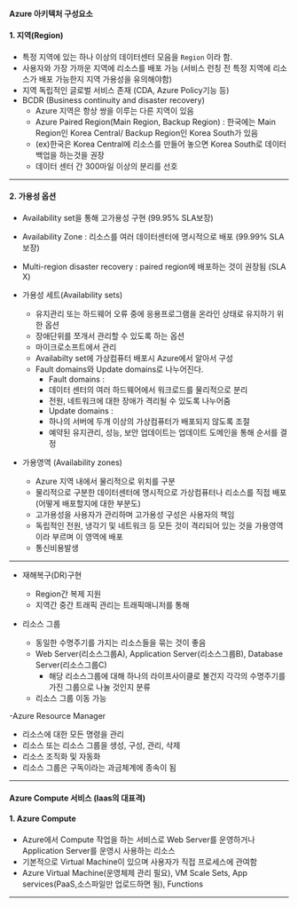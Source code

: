 #### Azure 아키텍처 구성요소

#### 1. 지역(Region)
- 특정 지역에 있는 하나 이상의 데이터센터 모음을 `Region` 이라 함.
- 사용자와 가장 가까운 지역에 리소스를 배포 가능 (서비스 런칭 전 특정 지역에 리소스가 배포 가능한지 지역 가용성을 유의해야함)
- 지역 독립적인 글로벌 서비스 존재 (CDA, Azure Policy기능 등)
- BCDR (Business continuity and disaster recovery)
  + Azure 지역은 항상 쌍을 이루는 다른 지역이 있음
  + Azure Paired Region(Main Region, Backup Region) : 한국에는 Main Region인 Korea Central/ Backup Region인 Korea South가 있음
  + (ex)한국은 Korea Central에 리소스를 만들어 놓으면 Korea South로 데이터 백업을 하는것을 권장
  + 데이터 센터 간 300마일 이상의 분리를 선호
  
***

#### 2. 가용성 옵션
- Availability set을 통해 고가용성 구현 (99.95% SLA보장)
- Availability Zone : 리소스를 여러 데이터센터에 명시적으로 배포 (99.99% SLA보장)
- Multi-region disaster recovery : paired region에 배포하는 것이 권장됨 (SLA X)

- 가용성 세트(Availability sets)
  + 유지관리 또는 하드웨어 오류 중에 응용프로그램을 온라인 상태로 유지하기 위한 옵션
  + 장애단위를 쪼개서 관리할 수 있도록 하는 옵션
  + 마이크로소프트에서 관리
  + Availabilty set에 가상컴퓨터 배포시 Azure에서 알아서 구성 
  + Fault domains와 Update domains로 나누어진다.
    + Fault domains : 
    + 데이터 센터의 여러 하드웨어에서 워크로드를 물리적으로 분리
    + 전원, 네트워크에 대한 장애가 격리될 수 있도록 나누어줌
    + Update domains :
    + 하나의 서버에 두개 이상의 가상컴퓨터가 배포되지 않도록 조절
    + 예약된 유지관리, 성능, 보안 업데이트는 업데이트 도메인을 통해 순서를 결정
   
- 가용영역 (Availability zones)
  + Azure 지역 내에서 물리적으로 위치를 구분
  + 물리적으로 구분한 데이터센터에 명시적으로 가상컴퓨터나 리소스를 직접 배포 (어떻게 배포할지에 대한 부분도)
  + 고가용성을 사용자가 관리하며 고가용성 구성은 사용자의 책임
  + 독립적인 전원, 냉각기 및 네트워크 등 모든 것이 격리되어 있는 것을 가용영역이라 부르며 이 영역에 배포
  + 통신비용발생
    
***

- 재해복구(DR)구현
  + Region간 복제 지원
  + 지역간 중간 트래픽 관리는 트래픽매니저를 통해
 
- 리소스 그룹
  + 동일한 수명주기를 가지는 리소스들을 묶는 것이 좋음
  + Web Server(리소스그룹A), Application Server(리소스그룹B), Database Server(리소스그룹C)
      + 해당 리소스그룹에 대해 하나의 라이프사이클로 볼건지 각각의 수명주기를 가진 그룹으로 나눌 것인지 분류
  + 리소스 그룹 이동 가능
 
-Azure Resource Manager
  + 리소스에 대한 모든 명령을 관리
  + 리소스 또는 리소스 그룹을 생성, 구성, 관리, 삭제
  + 리소스 조직화 및 자동화
  + 리소스 그룹은 구독이라는 과금체계에 종속이 됨

***

#### Azure Compute 서비스 (Iaas의 대표격)

#### 1. Azure Compute
- Azure에서 Compute 작업을 하는 서비스로 Web Server를 운영하거나 Application Server를 운영시 사용하는 리소스
- 기본적으로 Virtual Machine이 있으며 사용자가 직접 프로세스에 관여함
- Azure Virtual Machine(운영체제 관리 필요), VM Scale Sets, App services(PaaS,소스파일만 업로드하면 됨), Functions

***
